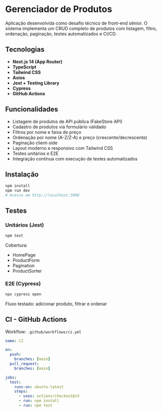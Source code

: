 # Gerenciador de Produtos

Aplicação desenvolvida como desafio técnico de front-end sênior. O sistema implementa um CRUD completo de produtos com listagem, filtro, ordenação, paginação, testes automatizados e CI/CD.

## Tecnologias

- **Next.js 14 (App Router)**
- **TypeScript**
- **Tailwind CSS**
- **Axios**
- **Jest + Testing Library**
- **Cypress**
- **GitHub Actions**

## Funcionalidades

- Listagem de produtos de API pública (FakeStore API)
- Cadastro de produtos via formulário validado
- Filtros por nome e faixa de preço
- Ordenação por nome (A-Z/Z-A) e preço (crescente/decrescente)
- Paginação client-side
- Layout moderno e responsivo com Tailwind CSS
- Testes unitários e E2E
- Integração contínua com execução de testes automatizados

## Instalação

```bash
npm install
npm run dev
# Acesse em http://localhost:3000
```

## Testes

### Unitários (Jest)

```bash
npm test
```

Cobertura:
- HomePage
- ProductForm
- Pagination
- ProductSorter

### E2E (Cypress)

```bash
npx cypress open
```

Fluxo testado: adicionar produto, filtrar e ordenar

## CI - GitHub Actions

Workflow: `.github/workflows/ci.yml`

```yaml
name: CI

on:
  push:
    branches: [main]
  pull_request:
    branches: [main]

jobs:
  test:
    runs-on: ubuntu-latest
    steps:
      - uses: actions/checkout@v3
      - run: npm install
      - run: npm test
```